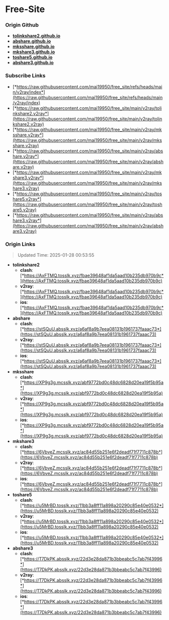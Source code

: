 # Free-Site

### Origin Github

- [**tolinkshare2.github.io**](https://github.com/tolinkshare2/tolinkshare2.github.io)
- [**abshare.github.io**](https://github.com/abshare/abshare.github.io)
- [**mksshare.github.io**](https://github.com/mksshare/mksshare.github.io)
- [**mkshare3.github.io**](https://github.com/mkshare3/mkshare3.github.io)
- [**toshare5.github.io**](https://github.com/toshare5/toshare5.github.io)
- [**abshare3.github.io**](https://github.com/abshare3/abshare3.github.io)

### Subscribe Links

- [*https://raw.githubusercontent.com/mai19950/free_site/refs/heads/main/v2ray/index*](https://raw.githubusercontent.com/mai19950/free_site/refs/heads/main/v2ray/index)
- [*https://raw.githubusercontent.com/mai19950/free_site/main/v2ray/tolinkshare2.v2ray*](https://raw.githubusercontent.com/mai19950/free_site/main/v2ray/tolinkshare2.v2ray)
- [*https://raw.githubusercontent.com/mai19950/free_site/main/v2ray/mksshare.v2ray*](https://raw.githubusercontent.com/mai19950/free_site/main/v2ray/mksshare.v2ray)
- [*https://raw.githubusercontent.com/mai19950/free_site/main/v2ray/abshare.v2ray*](https://raw.githubusercontent.com/mai19950/free_site/main/v2ray/abshare.v2ray)
- [*https://raw.githubusercontent.com/mai19950/free_site/main/v2ray/mkshare3.v2ray*](https://raw.githubusercontent.com/mai19950/free_site/main/v2ray/mkshare3.v2ray)
- [*https://raw.githubusercontent.com/mai19950/free_site/main/v2ray/toshare5.v2ray*](https://raw.githubusercontent.com/mai19950/free_site/main/v2ray/toshare5.v2ray)
- [*https://raw.githubusercontent.com/mai19950/free_site/main/v2ray/abshare3.v2ray*](https://raw.githubusercontent.com/mai19950/free_site/main/v2ray/abshare3.v2ray)

### Origin Links

> Updated Time: 2025-01-28 00:53:55

- **tolinkshare2**
  - **clash**: [*https://AxFTMQ.tosslk.xyz/fbae39648af1da5aad10b235db970b9c*](https://AxFTMQ.tosslk.xyz/fbae39648af1da5aad10b235db970b9c)
  - **v2ray**: [*https://AxFTMQ.tosslk.xyz/fbae39648af1da5aad10b235db970b9c*](https://AxFTMQ.tosslk.xyz/fbae39648af1da5aad10b235db970b9c)
  - **ios**: [*https://AxFTMQ.tosslk.xyz/fbae39648af1da5aad10b235db970b9c*](https://AxFTMQ.tosslk.xyz/fbae39648af1da5aad10b235db970b9c)
- **abshare**
  - **clash**: [*https://stSQuU.absslk.xyz/a6af8a9b7eea08131b1961737faaac73*](https://stSQuU.absslk.xyz/a6af8a9b7eea08131b1961737faaac73)
  - **v2ray**: [*https://stSQuU.absslk.xyz/a6af8a9b7eea08131b1961737faaac73*](https://stSQuU.absslk.xyz/a6af8a9b7eea08131b1961737faaac73)
  - **ios**: [*https://stSQuU.absslk.xyz/a6af8a9b7eea08131b1961737faaac73*](https://stSQuU.absslk.xyz/a6af8a9b7eea08131b1961737faaac73)
- **mksshare**
  - **clash**: [*https://XP9g3g.mcsslk.xyz/abf9772bd0c48dc6828d20ea19f5b95a*](https://XP9g3g.mcsslk.xyz/abf9772bd0c48dc6828d20ea19f5b95a)
  - **v2ray**: [*https://XP9g3g.mcsslk.xyz/abf9772bd0c48dc6828d20ea19f5b95a*](https://XP9g3g.mcsslk.xyz/abf9772bd0c48dc6828d20ea19f5b95a)
  - **ios**: [*https://XP9g3g.mcsslk.xyz/abf9772bd0c48dc6828d20ea19f5b95a*](https://XP9g3g.mcsslk.xyz/abf9772bd0c48dc6828d20ea19f5b95a)
- **mkshare3**
  - **clash**: [*https://6VbveZ.mcsslk.xyz/ac84d55b251e6f2deadf71f7711c878b*](https://6VbveZ.mcsslk.xyz/ac84d55b251e6f2deadf71f7711c878b)
  - **v2ray**: [*https://6VbveZ.mcsslk.xyz/ac84d55b251e6f2deadf71f7711c878b*](https://6VbveZ.mcsslk.xyz/ac84d55b251e6f2deadf71f7711c878b)
  - **ios**: [*https://6VbveZ.mcsslk.xyz/ac84d55b251e6f2deadf71f7711c878b*](https://6VbveZ.mcsslk.xyz/ac84d55b251e6f2deadf71f7711c878b)
- **toshare5**
  - **clash**: [*https://u5MrBD.tosslk.xyz/11bb3a8ff11a898a20290c85e40e0532*](https://u5MrBD.tosslk.xyz/11bb3a8ff11a898a20290c85e40e0532)
  - **v2ray**: [*https://u5MrBD.tosslk.xyz/11bb3a8ff11a898a20290c85e40e0532*](https://u5MrBD.tosslk.xyz/11bb3a8ff11a898a20290c85e40e0532)
  - **ios**: [*https://u5MrBD.tosslk.xyz/11bb3a8ff11a898a20290c85e40e0532*](https://u5MrBD.tosslk.xyz/11bb3a8ff11a898a20290c85e40e0532)
- **abshare3**
  - **clash**: [*https://T7DkPK.absslk.xyz/22d3e28da871b3bbeabc5c7ab7f43996*](https://T7DkPK.absslk.xyz/22d3e28da871b3bbeabc5c7ab7f43996)
  - **v2ray**: [*https://T7DkPK.absslk.xyz/22d3e28da871b3bbeabc5c7ab7f43996*](https://T7DkPK.absslk.xyz/22d3e28da871b3bbeabc5c7ab7f43996)
  - **ios**: [*https://T7DkPK.absslk.xyz/22d3e28da871b3bbeabc5c7ab7f43996*](https://T7DkPK.absslk.xyz/22d3e28da871b3bbeabc5c7ab7f43996)
